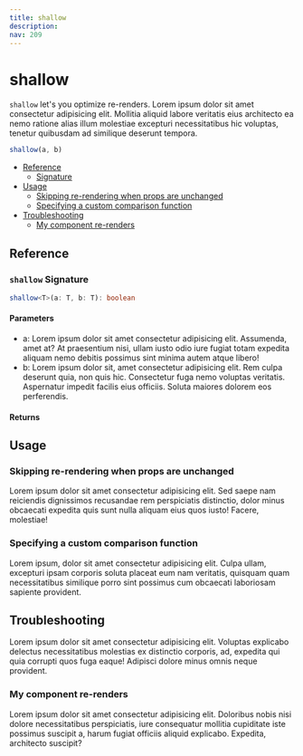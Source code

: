 ```yaml
---
title: shallow
description:
nav: 209
---
```


# shallow

`shallow` let's you optimize re-renders. Lorem ipsum dolor sit amet consectetur adipisicing elit.
Mollitia aliquid labore veritatis eius architecto ea nemo ratione alias illum molestiae excepturi
necessitatibus hic voluptas, tenetur quibusdam ad similique deserunt tempora.

```js
shallow(a, b)
```

- [Reference](#reference)
  - [Signature](#shallow-signature)
- [Usage](#usage)
  - [Skipping re-rendering when props are unchanged](#skipping-re-rendering-when-props-are-unchanged)
  - [Specifying a custom comparison function ](#specifying-a-custom-comparison-function)
- [Troubleshooting](#troubleshooting)
  - [My component re-renders](#my-component-re-renders)

## Reference

### `shallow` Signature

```ts
shallow<T>(a: T, b: T): boolean
```

#### Parameters

- a: Lorem ipsum dolor sit amet consectetur adipisicing elit. Assumenda, amet at? At praesentium
  nisi, ullam iusto odio iure fugiat totam expedita aliquam nemo debitis possimus sint minima autem
  atque libero!
- b: Lorem ipsum dolor sit, amet consectetur adipisicing elit. Rem culpa deserunt quia, non quis
  hic. Consectetur fuga nemo voluptas veritatis. Aspernatur impedit facilis eius officiis. Soluta
  maiores dolorem eos perferendis.

#### Returns

## Usage

### Skipping re-rendering when props are unchanged

Lorem ipsum dolor sit amet consectetur adipisicing elit. Sed saepe nam reiciendis dignissimos
recusandae rem perspiciatis distinctio, dolor minus obcaecati expedita quis sunt nulla aliquam eius
quos iusto! Facere, molestiae!

### Specifying a custom comparison function

Lorem ipsum, dolor sit amet consectetur adipisicing elit. Culpa ullam, excepturi ipsam corporis
soluta placeat eum nam veritatis, quisquam quam necessitatibus similique porro sint possimus cum
obcaecati laboriosam sapiente provident.

## Troubleshooting

Lorem ipsum dolor sit amet consectetur adipisicing elit. Voluptas explicabo delectus necessitatibus
molestias ex distinctio corporis, ad, expedita qui quia corrupti quos fuga eaque! Adipisci dolore
minus omnis neque provident.

### My component re-renders

Lorem ipsum dolor sit amet consectetur adipisicing elit. Doloribus nobis nisi dolore necessitatibus
perspiciatis, iure consequatur mollitia cupiditate iste possimus suscipit a, harum fugiat officiis
aliquid explicabo. Expedita, architecto suscipit?
